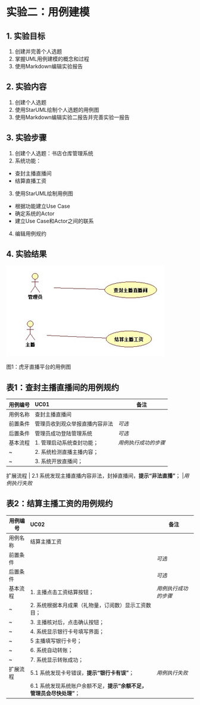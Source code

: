 # 实验二：用例建模

## 1. 实验目标
1. 创建并完善个人选题
2. 掌握UML用例建模的概念和过程
3. 使用Markdown编辑实验报告

## 2. 实验内容

1. 创建个人选题
2. 使用StarUML绘制个人选题的用例图
3. 使用Markdown编辑实验二报告并完善实验一报告 

## 3. 实验步骤

1. 创建个人选题：书店仓库管理系统
2. 系统功能：
 - 查封主播直播间
 - 结算直播工资
3. 使用StarUML绘制用例图
 - 根据功能建立Use Case
 - 确定系统的Actor
 - 建立Use Case和Actor之间的联系
4. 编辑用例规约
## 4. 实验结果

![用例图](./lab2_UseCaseDiagram1.jpg)


图1：虎牙直播平台的用例图



## 表1：查封主播直播间的用例规约  

用例编号  | UC01 | 备注  
-|:-|-  
用例名称  | 查封主播直播间  |   
前置条件  | 管理员收到观众举报直播内容非法     | *可选*   
后置条件  | 管理员成功登陆管理系统     | *可选*   
基本流程  | 1. 管理启动系统查封功能；  |*用例执行成功的步骤*    
~| 2. 系统检测直播主播内容；  |   
~| 3. 系统开放直播间；  |   
  
扩展流程  | 2.1 系统发现主播直播内容非法，封掉直播间，**提示“非法直播”**；  |*用例执行失败*  


## 表2：结算主播工资的用例规约  

用例编号  | UC02 | 备注  
-|:-|-  
用例名称  | 结算主播工资  |   
前置条件  |                        | *可选*   
后置条件  |                        | *可选*   
基本流程  | 1. 主播点击工资结算按钮；  |*用例执行成功的步骤*    
~| 2. 系统根据本月成果（礼物量，订阅数）显示工资数目；  |   
~| 3. 主播核对后，点击确认按钮；  |   
~| 4. 系统显示银行卡号填写界面；  |  
~| 5 主播填写银行卡号；               |    
~| 6. 系统自动转账；                 |   
~| 7. 系统显示转账成功；              |   
扩展流程  | 5.1 系统发现卡号错误，**提示“银行卡有误”**；  |*用例执行失败* 
         | 6.1 系统发现系统账户余额不足，**提示“余额不足，管理员会尽快处理”**；  | 

